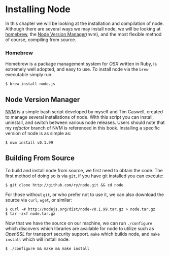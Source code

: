 
# Installing Node

In this chapter we will be looking at the installation and compilation of node. Although there are several ways we may install node, we will be looking at [homebrew](http://github.com/mxcl/homebrew), the [Node Version Manager](http://github.com/visionmedia/nvm/tree/refactor)(nvm), and the most flexible method of course, compiling from source.

### Homebrew

Homebrew is a package management system for _OSX_ written in Ruby, is extremely well adopted, and easy to use. To install node via the `brew` executable simply run:

    $ brew install node.js

## Node Version Manager

[NVM](http://github.com/visionmedia/nvm/tree/refactor) is a simple bash script developed by myself and Tim Caswell, created to manage several installations of node. With this script you can install, uninstall, and switch between various node releases. Users should note that my _refactor_ branch of NVM is referenced in this book. Installing a specific version of node is as simple as:

    $ nvm install v0.1.99

## Building From Source

To build and install node from source, we first need to obtain the code. The first method of doing so is
via `git`, if you have git installed you can execute:

    $ git clone http://github.com/ry/node.git && cd node

For those without `git`, or who prefer not to use it, we can also download the source via `curl`, `wget`, or similar:

    $ curl -# http://nodejs.org/dist/node-v0.1.99.tar.gz > node.tar.gz
    $ tar -zxf node.tar.gz

Now that we have the source on our machine, we can run `./configure` which discovers which libraries are available for node to utilize such as _OpenSSL_ for transport security support. `make` which builds node, and `make install` which will install node.

    $ ./configure && make && make install

